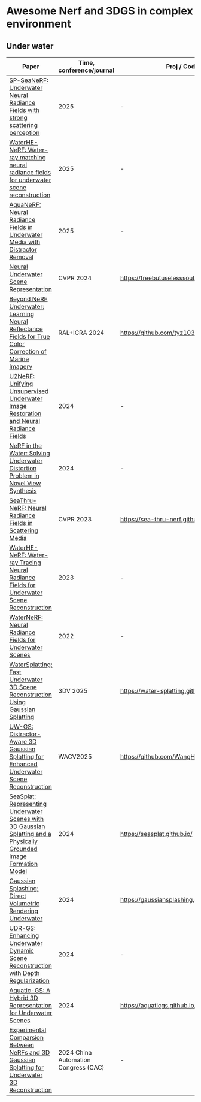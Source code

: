 # Awesome Nerf and 3DGS in complex environment

## Under water


| Paper | Time, conference/journal | Proj / Code |
| --- | --- | --- |
| [SP-SeaNeRF: Underwater Neural Radiance Fields with strong scattering perception](https://www.sciencedirect.com/science/article/abs/pii/S0097849324001602?via%3Dihub) | 2025 | - |
| [WaterHE-NeRF: Water-ray matching neural radiance fields for underwater scene reconstruction](https://www.sciencedirect.com/science/article/abs/pii/S1566253524005487) | 2025 | - |
| [AquaNeRF: Neural Radiance Fields in Underwater Media with Distractor Removal](https://arxiv.org/pdf/2502.16351v1) | 2025 | - | 
| [Neural Underwater Scene Representation](https://openaccess.thecvf.com/content/CVPR2024/papers/Tang_Neural_Underwater_Scene_Representation_CVPR_2024_paper.pdf) | CVPR 2024 | https://freebutuselesssoul.github.io/uwnerf/ |
| [Beyond NeRF Underwater: Learning Neural Reflectance Fields for True Color Correction of Marine Imagery](https://arxiv.org/pdf/2304.03384)  | RAL+ICRA 2024 | https://github.com/tyz1030/neuralsea |
| [U2NeRF: Unifying Unsupervised Underwater Image Restoration and Neural Radiance Fields](https://arxiv.org/pdf/2411.16172) | 2024 | - |
| [NeRF in the Water: Solving Underwater Distortion Problem in Novel View Synthesis](https://ieeexplore.ieee.org/document/10674446) | 2024 | - |
| [SeaThru-NeRF: Neural Radiance Fields in Scattering Media](https://openaccess.thecvf.com/content/CVPR2023/papers/Levy_SeaThru-NeRF_Neural_Radiance_Fields_in_Scattering_Media_CVPR_2023_paper.pdf) | CVPR 2023 | https://sea-thru-nerf.github.io/ |
| [WaterHE-NeRF: Water-ray Tracing Neural Radiance Fields for Underwater Scene Reconstruction](https://arxiv.org/pdf/2312.06946) | 2023 | - |
| [WaterNeRF: Neural Radiance Fields for Underwater Scenes](https://arxiv.org/pdf/2209.13091) | 2022 | - | 
| [WaterSplatting: Fast Underwater 3D Scene Reconstruction Using Gaussian Splatting](https://arxiv.org/pdf/2408.08206) | 3DV 2025 | https://water-splatting.github.io/ |
| [UW-GS: Distractor-Aware 3D Gaussian Splatting for Enhanced Underwater Scene Reconstruction](https://arxiv.org/pdf/2410.01517) | WACV2025 | https://github.com/WangHaoran16/UW-GS | 
| [SeaSplat: Representing Underwater Scenes with 3D Gaussian Splatting and a Physically Grounded Image Formation Model](https://arxiv.org/pdf/2409.17345) | 2024 | https://seasplat.github.io/ |
| [Gaussian Splashing: Direct Volumetric Rendering Underwater](https://arxiv.org/pdf/2411.19588) | 2024 | https://gaussiansplashing.github.io/ |
| [UDR-GS: Enhancing Underwater Dynamic Scene Reconstruction with Depth Regularization](https://www.mdpi.com/2073-8994/16/8/1010/notes) | 2024 | - |
| [Aquatic-GS: A Hybrid 3D Representation for Underwater Scenes](https://arxiv.org/pdf/2411.00239) | 2024 | https://aquaticgs.github.io/ |
| [Experimental Comparsion Between NeRFs and 3D Gaussian Splatting for Underwater 3D Reconstruction](https://ieeexplore.ieee.org/abstract/document/10864941) | 2024 China Automation Congress (CAC) | - |


